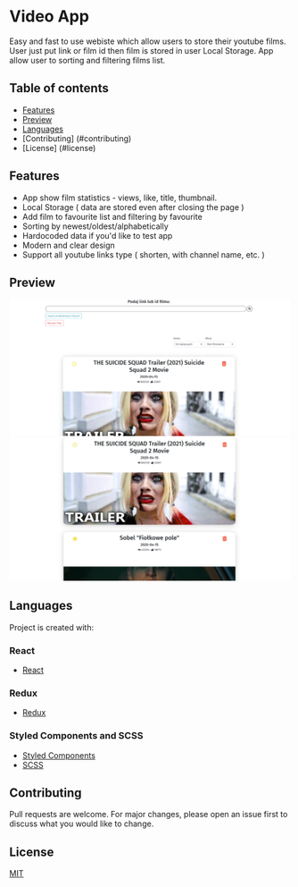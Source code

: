 # Video App

Easy and fast to use webiste which allow users to store their youtube films. User just put link or film id then film is stored in user Local Storage. App allow user to sorting and filtering films list.

## Table of contents
* [Features](#features)
* [Preview](#preview)
* [Languages](#languages)
* [Contributing] (#contributing)
* [License] (#license)

## Features
* App show film statistics - views, like, title, thumbnail.
* Local Storage ( data are stored even after closing the page )
* Add film to favourite list and filtering by favourite
* Sorting by newest/oldest/alphabetically
* Hardocoded data if you'd like to test app
* Modern and clear design
* Support all youtube links type ( shorten, with channel name, etc. )

## Preview
![preview1](./public/preview.png)
![preview2](./public/preview2.png)

## Languages
Project is created with:

### React
- [React](https://reactjs.org/)

### Redux

- [Redux](https://redux.js.org/)

### Styled Components and SCSS

- [Styled Components](https://styled-components.com/)
- [SCSS](https://sass-lang.com/)

## Contributing
Pull requests are welcome. For major changes, please open an issue first to discuss what you would like to change.


## License
[MIT](https://choosealicense.com/licenses/mit/)
